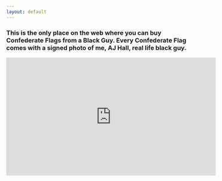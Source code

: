 ```yaml
---
layout: default
---
```



### This is the only place on the web where you can buy Confederate Flags from a Black Guy. Every Confederate Flag comes with a signed photo of me, AJ Hall, real life black guy.

<iframe width="560" height="315" src="https://www.youtube.com/embed/Is7SeH-gkHM" frameborder="0" allowfullscreen></iframe>
